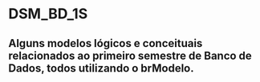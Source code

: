 # DSM_BD_1S

<h2>Alguns modelos lógicos e conceituais relacionados ao primeiro semestre de Banco de Dados, todos utilizando o brModelo.</h2>
